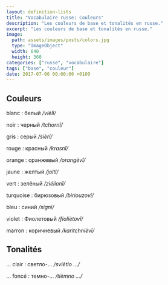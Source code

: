 ```yaml
---
layout: definition-lists
title: "Vocabulaire russe: Couleurs"
description: "Les couleurs de base et tonalités en russe."
excerpt: "Les couleurs de base et tonalités en russe."
image:
  path: assets/images/posts/colors.jpg
  type: "ImageObject"
  width: 640
  height: 360
categories: ["russe", "vocabulaire"]
tags: ["base", "couleur"]
date: 2017-07-06 00:00:00 +0100
---
```


## Couleurs

blanc
: белый
*/vièlî/*

noir
: черный
*/tchornî/*

gris
: серый
*/sièrî/*

rouge
: красный
*/krasnî/*

orange
: оранжевый
*/orangèvî/*

jaune
: желтый
*/joltî/*

vert
: зелёный
*/ziélionî/*

turquoise
: бирюзовый
*/biriouzovî/*

bleu
: синий
*/signi/*

violet
: Фиолетовый
*/fioliètovî/*

marron
: коричневый
*/karitchnièvî/*


## Tonalités

… clair
: светло-…
*/sviètlo …/*

… foncé
: темно-…
*/tièmno …/*
